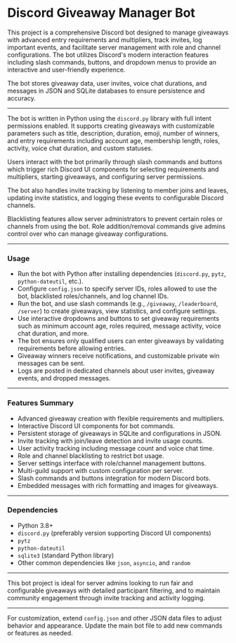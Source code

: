 # Discord Giveaway Manager Bot

This project is a comprehensive Discord bot designed to manage giveaways with advanced entry requirements and multipliers, track invites, log important events, and facilitate server management with role and channel configurations. The bot utilizes Discord's modern interaction features including slash commands, buttons, and dropdown menus to provide an interactive and user-friendly experience.

The bot stores giveaway data, user invites, voice chat durations, and messages in JSON and SQLite databases to ensure persistence and accuracy.

---

The bot is written in Python using the `discord.py` library with full intent permissions enabled. It supports creating giveaways with customizable parameters such as title, description, duration, emoji, number of winners, and entry requirements including account age, membership length, roles, activity, voice chat duration, and custom statuses.

Users interact with the bot primarily through slash commands and buttons which trigger rich Discord UI components for selecting requirements and multipliers, starting giveaways, and configuring server permissions.

The bot also handles invite tracking by listening to member joins and leaves, updating invite statistics, and logging these events to configurable Discord channels.

Blacklisting features allow server administrators to prevent certain roles or channels from using the bot. Role addition/removal commands give admins control over who can manage giveaway configurations.

---

### Usage

- Run the bot with Python after installing dependencies (`discord.py`, `pytz`, `python-dateutil`, etc.).
- Configure `config.json` to specify server IDs, roles allowed to use the bot, blacklisted roles/channels, and log channel IDs.
- Run the bot, and use slash commands (e.g., `/giveaway`, `/leaderboard`, `/server`) to create giveaways, view statistics, and configure settings.
- Use interactive dropdowns and buttons to set giveaway requirements such as minimum account age, roles required, message activity, voice chat duration, and more.
- The bot ensures only qualified users can enter giveaways by validating requirements before allowing entries.
- Giveaway winners receive notifications, and customizable private win messages can be sent.
- Logs are posted in dedicated channels about user invites, giveaway events, and dropped messages.

---

### Features Summary

- Advanced giveaway creation with flexible requirements and multipliers.
- Interactive Discord UI components for bot commands.
- Persistent storage of giveaways in SQLite and configurations in JSON.
- Invite tracking with join/leave detection and invite usage counts.
- User activity tracking including message count and voice chat time.
- Role and channel blacklisting to restrict bot usage.
- Server settings interface with role/channel management buttons.
- Multi-guild support with custom configuration per server.
- Slash commands and buttons integration for modern Discord bots.
- Embedded messages with rich formatting and images for giveaways.

---

### Dependencies

- Python 3.8+
- `discord.py` (preferably version supporting Discord UI components)
- `pytz`
- `python-dateutil`
- `sqlite3` (standard Python library)
- Other common dependencies like `json`, `asyncio`, and `random`

---

This bot project is ideal for server admins looking to run fair and configurable giveaways with detailed participant filtering, and to maintain community engagement through invite tracking and activity logging.

---


For customization, extend `config.json` and other JSON data files to adjust behavior and appearance. Update the main bot file to add new commands or features as needed.
